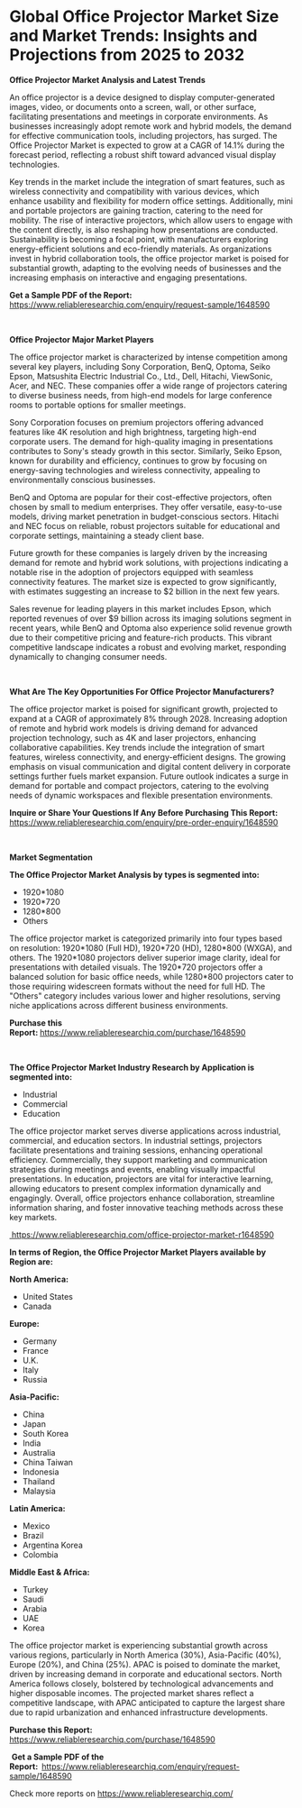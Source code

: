 <p><h1>Global Office Projector Market Size and Market Trends: Insights and Projections from 2025 to 2032</h1></p><p><strong>Office Projector Market Analysis and Latest Trends</strong></p>
<p><p>An office projector is a device designed to display computer-generated images, video, or documents onto a screen, wall, or other surface, facilitating presentations and meetings in corporate environments. As businesses increasingly adopt remote work and hybrid models, the demand for effective communication tools, including projectors, has surged. The Office Projector Market is expected to grow at a CAGR of 14.1% during the forecast period, reflecting a robust shift toward advanced visual display technologies.</p><p>Key trends in the market include the integration of smart features, such as wireless connectivity and compatibility with various devices, which enhance usability and flexibility for modern office settings. Additionally, mini and portable projectors are gaining traction, catering to the need for mobility. The rise of interactive projectors, which allow users to engage with the content directly, is also reshaping how presentations are conducted. Sustainability is becoming a focal point, with manufacturers exploring energy-efficient solutions and eco-friendly materials. As organizations invest in hybrid collaboration tools, the office projector market is poised for substantial growth, adapting to the evolving needs of businesses and the increasing emphasis on interactive and engaging presentations.</p></p>
<p><strong>Get a Sample PDF of the Report:&nbsp;</strong> <a href="https://www.reliableresearchiq.com/enquiry/request-sample/1648590?utm_campaign=1129&utm_medium=2&utm_source=Github&utm_content=ia&utm_term=07022025&utm_id=office-projector">https://www.reliableresearchiq.com/enquiry/request-sample/1648590</a></p>
<p>&nbsp;</p>
<p><strong>Office Projector Major Market Players</strong></p>
<p><p>The office projector market is characterized by intense competition among several key players, including Sony Corporation, BenQ, Optoma, Seiko Epson, Matsushita Electric Industrial Co., Ltd., Dell, Hitachi, ViewSonic, Acer, and NEC. These companies offer a wide range of projectors catering to diverse business needs, from high-end models for large conference rooms to portable options for smaller meetings.</p><p>Sony Corporation focuses on premium projectors offering advanced features like 4K resolution and high brightness, targeting high-end corporate users. The demand for high-quality imaging in presentations contributes to Sony's steady growth in this sector. Similarly, Seiko Epson, known for durability and efficiency, continues to grow by focusing on energy-saving technologies and wireless connectivity, appealing to environmentally conscious businesses.</p><p>BenQ and Optoma are popular for their cost-effective projectors, often chosen by small to medium enterprises. They offer versatile, easy-to-use models, driving market penetration in budget-conscious sectors. Hitachi and NEC focus on reliable, robust projectors suitable for educational and corporate settings, maintaining a steady client base.</p><p>Future growth for these companies is largely driven by the increasing demand for remote and hybrid work solutions, with projections indicating a notable rise in the adoption of projectors equipped with seamless connectivity features. The market size is expected to grow significantly, with estimates suggesting an increase to $2 billion in the next few years.</p><p>Sales revenue for leading players in this market includes Epson, which reported revenues of over $9 billion across its imaging solutions segment in recent years, while BenQ and Optoma also experience solid revenue growth due to their competitive pricing and feature-rich products. This vibrant competitive landscape indicates a robust and evolving market, responding dynamically to changing consumer needs.</p></p>
<p>&nbsp;</p>
<p><strong>What Are The Key Opportunities For Office Projector Manufacturers?</strong></p>
<p><p>The office projector market is poised for significant growth, projected to expand at a CAGR of approximately 8% through 2028. Increasing adoption of remote and hybrid work models is driving demand for advanced projection technology, such as 4K and laser projectors, enhancing collaborative capabilities. Key trends include the integration of smart features, wireless connectivity, and energy-efficient designs. The growing emphasis on visual communication and digital content delivery in corporate settings further fuels market expansion. Future outlook indicates a surge in demand for portable and compact projectors, catering to the evolving needs of dynamic workspaces and flexible presentation environments.</p></p>
<p><strong>Inquire or Share Your Questions If Any Before Purchasing This Report:</strong> <a href="https://www.reliableresearchiq.com/enquiry/pre-order-enquiry/1648590?utm_campaign=1129&utm_medium=2&utm_source=Github&utm_content=ia&utm_term=07022025&utm_id=office-projector">https://www.reliableresearchiq.com/enquiry/pre-order-enquiry/1648590</a></p>
<p>&nbsp;</p>
<p><strong>Market Segmentation</strong></p>
<p><strong>The Office Projector Market Analysis by types is segmented into:</strong></p>
<p><ul><li>1920*1080</li><li>1920*720</li><li>1280*800</li><li>Others</li></ul></p>
<p><p>The office projector market is categorized primarily into four types based on resolution: 1920*1080 (Full HD), 1920*720 (HD), 1280*800 (WXGA), and others. The 1920*1080 projectors deliver superior image clarity, ideal for presentations with detailed visuals. The 1920*720 projectors offer a balanced solution for basic office needs, while 1280*800 projectors cater to those requiring widescreen formats without the need for full HD. The "Others" category includes various lower and higher resolutions, serving niche applications across different business environments.</p></p>
<p><strong>Purchase this Report:&nbsp;</strong><a href="https://www.reliableresearchiq.com/purchase/1648590?utm_campaign=1129&utm_medium=2&utm_source=Github&utm_content=ia&utm_term=07022025&utm_id=office-projector">https://www.reliableresearchiq.com/purchase/1648590</a></p>
<p>&nbsp;</p>
<p><strong>The Office Projector Market Industry Research by Application is segmented into:</strong></p>
<p><ul><li>Industrial</li><li>Commercial</li><li>Education</li></ul></p>
<p><p>The office projector market serves diverse applications across industrial, commercial, and education sectors. In industrial settings, projectors facilitate presentations and training sessions, enhancing operational efficiency. Commercially, they support marketing and communication strategies during meetings and events, enabling visually impactful presentations. In education, projectors are vital for interactive learning, allowing educators to present complex information dynamically and engagingly. Overall, office projectors enhance collaboration, streamline information sharing, and foster innovative teaching methods across these key markets.</p></p>
<p><a href="https://www.reliableresearchiq.com/office-projector-market-r1648590?utm_campaign=1129&utm_medium=2&utm_source=Github&utm_content=ia&utm_term=07022025&utm_id=office-projector">&nbsp;https://www.reliableresearchiq.com/office-projector-market-r1648590</a></p>
<p><strong>In terms of Region, the Office Projector Market Players available by Region are:</strong></p>
<p>
    <p> <strong> North America: </strong>
        <ul>
            <li>United States</li>
            <li>Canada</li>
        </ul>
        </p> 
    <p> <strong> Europe: </strong>
        <ul>
            <li>Germany</li>
            <li>France</li>
            <li>U.K.</li>
            <li>Italy</li>
            <li>Russia</li>
        </ul>
        </p> 
    <p> <strong> Asia-Pacific: </strong>
        <ul>
            <li>China</li>
            <li>Japan</li>
            <li>South Korea</li>
            <li>India</li>
            <li>Australia</li>
            <li>China Taiwan</li>
            <li>Indonesia</li>
            <li>Thailand</li>
            <li>Malaysia</li>
        </ul>
        </p> 
    <p> <strong> Latin America: </strong>
        <ul>
            <li>Mexico</li>
            <li>Brazil</li>
            <li>Argentina Korea</li>
            <li>Colombia</li>
        </ul>
        </p> 
    <p> <strong> Middle East & Africa: </strong>
        <ul>
            <li>Turkey</li>
            <li>Saudi</li>
            <li>Arabia</li>
            <li>UAE</li>
            <li>Korea</li>
        </ul>
    </p>
    </p>
<p><p>The office projector market is experiencing substantial growth across various regions, particularly in North America (30%), Asia-Pacific (40%), Europe (20%), and China (25%). APAC is poised to dominate the market, driven by increasing demand in corporate and educational sectors. North America follows closely, bolstered by technological advancements and higher disposable incomes. The projected market shares reflect a competitive landscape, with APAC anticipated to capture the largest share due to rapid urbanization and enhanced infrastructure developments.</p></p>
<p><strong>Purchase this Report: </strong><a href="https://www.reliableresearchiq.com/purchase/1648590?utm_campaign=1129&utm_medium=2&utm_source=Github&utm_content=ia&utm_term=07022025&utm_id=office-projector">https://www.reliableresearchiq.com/purchase/1648590</a></p>
<p>&nbsp;<strong>Get a Sample PDF of the Report:&nbsp;&nbsp;</strong><a href="https://www.reliableresearchiq.com/enquiry/request-sample/1648590?utm_campaign=1129&utm_medium=2&utm_source=Github&utm_content=ia&utm_term=07022025&utm_id=office-projector">https://www.reliableresearchiq.com/enquiry/request-sample/1648590</a></p>
<p><strong></strong></p>
<p>Check more reports on <a href="https://www.reliableresearchiq.com/?utm_campaign=1129&utm_medium=2&utm_source=Github&utm_content=ia&utm_term=07022025&utm_id=office-projector">https://www.reliableresearchiq.com/</a></p>